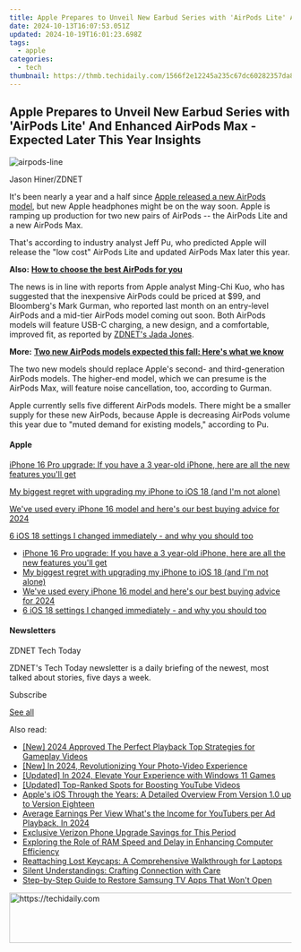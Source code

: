 ```yaml
---
title: Apple Prepares to Unveil New Earbud Series with 'AirPods Lite' And Enhanced AirPods Max - Expected Later This Year Insights
date: 2024-10-13T16:07:53.051Z
updated: 2024-10-19T16:01:23.698Z
tags:
  - apple
categories:
  - tech
thumbnail: https://thmb.techidaily.com/1566f2e12245a235c67dc60282357da8be7ca7e87e9ad893653296d9f2133d72.jpg
---
```


## Apple Prepares to Unveil New Earbud Series with 'AirPods Lite' And Enhanced AirPods Max - Expected Later This Year  Insights

![airpods-line](https://www.zdnet.com/a/img/resize/854f3c5162781eb16a51c0c764f28917ad926011/2024/02/05/20ece165-1a6d-4175-a2b1-bb0bfba4a375/airpods-line.jpg?auto=webp&width=1280)

Jason Hiner/ZDNET

It's been nearly a year and a half since [Apple released a new AirPods model](https://www.zdnet.com/article/apple-airpods-pro-2-review/), but new Apple headphones might be on the way soon. Apple is ramping up production for two new pairs of AirPods -- the AirPods Lite and a new AirPods Max. 

That's according to industry analyst Jeff Pu, who predicted Apple will release the "low cost" AirPods Lite and updated AirPods Max later this year. 

**Also:** [**How to choose the best AirPods for you**](https://www.zdnet.com/article/best-airpods/)

The news is in line with reports from Apple analyst Ming-Chi Kuo, who has suggested that the inexpensive AirPods could be priced at $99, and Bloomberg's Mark Gurman, who reported last month on an entry-level AirPods and a mid-tier AirPods model coming out soon. Both AirPods models will feature USB-C charging, a new design, and a comfortable, improved fit, as reported by [ZDNET's Jada Jones](https://www.zdnet.com/article/two-new-airpods-models-expected-this-fall-heres-everything-we-know-so-far/).

**More:** [**Two new AirPods models expected this fall: Here's what we know**](https://www.zdnet.com/article/two-new-airpods-models-expected-this-fall-heres-everything-we-know-so-far/)

The two new models should replace Apple's second- and third-generation AirPods models. The higher-end model, which we can presume is the AirPods Max, will feature noise cancellation, too, according to Gurman. 

Apple currently sells five different AirPods models. There might be a smaller supply for these new AirPods, because Apple is decreasing AirPods volume this year due to "muted demand for existing models," according to Pu. 

#### Apple

[iPhone 16 Pro upgrade: If you have a 3 year-old iPhone, here are all the new features you'll get](https://www.zdnet.com/article/iphone-16-pro-and-pro-max-hands-on/ "iPhone 16 Pro upgrade: If you have a 3 year-old iPhone, here are all the new features you'll get")

[My biggest regret with upgrading my iPhone to iOS 18 (and I'm not alone)](https://www.zdnet.com/article/my-biggest-regret-with-upgrading-my-iphone-to-ios-18-and-im-not-alone/ "My biggest regret with upgrading my iPhone to iOS 18 (and I'm not alone)")

[We've used every iPhone 16 model and here's our best buying advice for 2024](https://www.zdnet.com/article/iphone-16-pro-max-buying-advice-2024/ "We've used every iPhone 16 model and here's our best buying advice for 2024")

[6 iOS 18 settings I changed immediately - and why you should too](https://www.zdnet.com/article/6-ios-18-settings-i-changed-immediately-and-why-you-should-too/ "6 iOS 18 settings I changed immediately - and why you should too")

* [iPhone 16 Pro upgrade: If you have a 3 year-old iPhone, here are all the new features you'll get](https://www.zdnet.com/article/iphone-16-pro-and-pro-max-hands-on/ "iPhone 16 Pro upgrade: If you have a 3 year-old iPhone, here are all the new features you'll get")
* [My biggest regret with upgrading my iPhone to iOS 18 (and I'm not alone)](https://www.zdnet.com/article/my-biggest-regret-with-upgrading-my-iphone-to-ios-18-and-im-not-alone/ "My biggest regret with upgrading my iPhone to iOS 18 (and I'm not alone)")
* [We've used every iPhone 16 model and here's our best buying advice for 2024](https://www.zdnet.com/article/iphone-16-pro-max-buying-advice-2024/ "We've used every iPhone 16 model and here's our best buying advice for 2024")
* [6 iOS 18 settings I changed immediately - and why you should too](https://www.zdnet.com/article/6-ios-18-settings-i-changed-immediately-and-why-you-should-too/ "6 iOS 18 settings I changed immediately - and why you should too")

#### Newsletters

ZDNET Tech Today

ZDNET's Tech Today newsletter is a daily briefing of the newest, most talked about stories, five days a week.

 Subscribe

[See all](https://www.zdnet.com/newsletters/)

<ins class="adsbygoogle"
     style="display:block"
     data-ad-format="autorelaxed"
     data-ad-client="ca-pub-7571918770474297"
     data-ad-slot="1223367746"></ins>

<ins class="adsbygoogle"
     style="display:block"
     data-ad-client="ca-pub-7571918770474297"
     data-ad-slot="8358498916"
     data-ad-format="auto"
     data-full-width-responsive="true"></ins>

<span class="atpl-alsoreadstyle">Also read:</span>
<div><ul>
<li><a href="https://video-screen-grab.techidaily.com/new-2024-approved-the-perfect-playback-top-strategies-for-gameplay-videos/"><u>[New] 2024 Approved The Perfect Playback Top Strategies for Gameplay Videos</u></a></li>
<li><a href="https://article-posts.techidaily.com/new-in-2024-revolutionizing-your-photo-video-experience/"><u>[New] In 2024, Revolutionizing Your Photo-Video Experience</u></a></li>
<li><a href="https://article-knowledge.techidaily.com/updated-in-2024-elevate-your-experience-with-windows-11-games/"><u>[Updated] In 2024, Elevate Your Experience with Windows 11 Games</u></a></li>
<li><a href="https://some-skills.techidaily.com/updated-top-ranked-spots-for-boosting-youtube-videos/"><u>[Updated] Top-Ranked Spots for Boosting YouTube Videos</u></a></li>
<li><a href="https://technical-tips.techidaily.com/apples-ios-through-the-years-a-detailed-overview-from-version-10-up-to-version-eighteen/"><u>Apple's iOS Through the Years: A Detailed Overview From Version 1.0 up to Version Eighteen</u></a></li>
<li><a href="https://youtube-video-recordings.techidaily.com/average-earnings-per-view-whats-the-income-for-youtubers-per-ad-playback-in-2024/"><u>Average Earnings Per View What's the Income for YouTubers per Ad Playback, In 2024</u></a></li>
<li><a href="https://technical-tips.techidaily.com/exclusive-verizon-phone-upgrade-savings-for-this-period/"><u>Exclusive Verizon Phone Upgrade Savings for This Period</u></a></li>
<li><a href="https://technical-tips.techidaily.com/exploring-the-role-of-ram-speed-and-delay-in-enhancing-computer-efficiency/"><u>Exploring the Role of RAM Speed and Delay in Enhancing Computer Efficiency</u></a></li>
<li><a href="https://technical-tips.techidaily.com/reattaching-lost-keycaps-a-comprehensive-walkthrough-for-laptops/"><u>Reattaching Lost Keycaps: A Comprehensive Walkthrough for Laptops</u></a></li>
<li><a href="https://mondly-stories.techidaily.com/silent-understandings-crafting-connection-with-care/"><u>Silent Understandings: Crafting Connection with Care</u></a></li>
<li><a href="https://technical-tips.techidaily.com/step-by-step-guide-to-restore-samsung-tv-apps-that-wont-open/"><u>Step-by-Step Guide to Restore Samsung TV Apps That Won't Open</u></a></li>
</ul></div>

<!-- affiliate ads begin -->
<a href="https://appsumo.8odi.net/c/5597632/2105876/7443" target="_top" id="2105876">
  <img src="//a.impactradius-go.com/display-ad/7443-2105876" border="0" alt="https://techidaily.com" width="728" height="90"/>
</a>
<img height="0" width="0" src="https://appsumo.8odi.net/i/5597632/2105876/7443" style="position:absolute;visibility:hidden;" border="0" />
<!-- affiliate ads end -->

